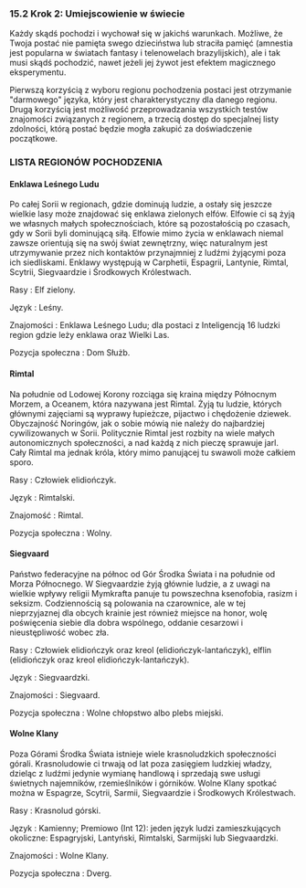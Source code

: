 ### 15.2 Krok 2: Umiejscowienie w świecie

Każdy skądś pochodzi i wychował się w jakichś warunkach. Możliwe, że Twoja postać nie pamięta swego dzieciństwa lub straciła pamięć (amnestia jest popularna w światach fantasy i telenowelach brazylijskich), ale i tak musi skądś pochodzić, nawet jeżeli jej żywot jest efektem magicznego eksperymentu.

Pierwszą korzyścią z wyboru regionu pochodzenia postaci jest otrzymanie "darmowego" języka, który jest charakterystyczny dla danego regionu. Drugą korzyścią jest możliwość przeprowadzania wszystkich testów znajomości związanych z regionem, a trzecią dostęp do specjalnej listy zdolności, którą postać będzie mogła zakupić za doświadczenie początkowe.

### LISTA REGIONÓW POCHODZENIA

#### Enklawa Leśnego Ludu

Po całej Sorii w regionach, gdzie dominują ludzie, a ostały się jeszcze wielkie lasy może znajdować się enklawa zielonych elfów. Elfowie ci są żyją we własnych małych społecznościach, które są pozostałością po czasach, gdy w Sorii byli dominującą siłą. Elfowie mimo życia w enklawach niemal zawsze orientują się na swój świat zewnętrzny, więc naturalnym jest utrzymywanie przez nich kontaktów przynajmniej z ludźmi żyjącymi poza ich siedliskami. Enklawy występują w Carphetii, Espagrii, Lantynie, Rimtal, Scytrii, Siegvaardzie i Środkowych Królestwach. 

Rasy
: Elf zielony.

Język
: Leśny.

Znajomości
: Enklawa Leśnego Ludu; dla postaci z Inteligencją 16 ludzki region gdzie leży enklawa oraz Wielki Las. 

Pozycja społeczna
: Dom Służb.

#### Rimtal

Na południe od Lodowej Korony rozciąga się kraina między Północnym Morzem, a Oceanem, która nazywana jest Rimtal. Żyją tu ludzie, których głównymi zajęciami są wyprawy łupieżcze, pijactwo i chędożenie dziewek. Obyczajność Noringów, jak o sobie mówią nie należy do najbardziej cywilizowanych w Sorii. Politycznie Rimtal jest rozbity na wiele małych autonomicznych społeczności, a nad każdą z nich pieczę sprawuje jarl. Cały Rimtal ma jednak króla, który mimo panującej tu swawoli może całkiem sporo.

Rasy
: Człowiek elidiończyk.

Język
: Rimtalski.

Znajomość
: Rimtal.

Pozycja społeczna
: Wolny.

#### Siegvaard

Państwo federacyjne na północ od Gór Środka Świata i na południe od Morza Północnego. W Siegvaardzie żyją głównie ludzie, a z uwagi na wielkie wpływy religii Mymkrafta panuje tu powszechna ksenofobia, rasizm i seksizm. Codziennością są polowania na czarownice, ale w tej nieprzyjaznej dla obcych krainie jest również miejsce na honor, wolę poświęcenia siebie dla dobra wspólnego, oddanie cesarzowi i nieustępliwość wobec zła.

Rasy
: Człowiek elidiończyk oraz kreol (elidiończyk-lantańczyk), elflin (elidiończyk oraz kreol elidiończyk-lantańczyk).

Język
: Siegvaardzki. 

Znajomości
: Siegvaard.

Pozycja społeczna
: Wolne chłopstwo albo plebs miejski.

#### Wolne Klany

Poza Górami Środka Świata istnieje wiele krasnoludzkich społeczności górali. Krasnoludowie ci trwają od lat poza zasięgiem ludzkiej władzy, dzieląc z ludźmi jedynie wymianę handlową i sprzedają swe usługi świetnych najemników, rzemieślników i górników. Wolne Klany spotkać można w Espagrze, Scytrii, Sarmii, Siegvaardzie i Środkowych Królestwach.

Rasy
: Krasnolud górski.

Język
: Kamienny; Premiowo (Int 12): jeden język ludzi zamieszkujących okoliczne: Espagryjski, Lantyński, Rimtalski, Sarmijski lub Siegvaardzki.  

Znajomości
: Wolne Klany.

Pozycja społeczna
: Dverg.
